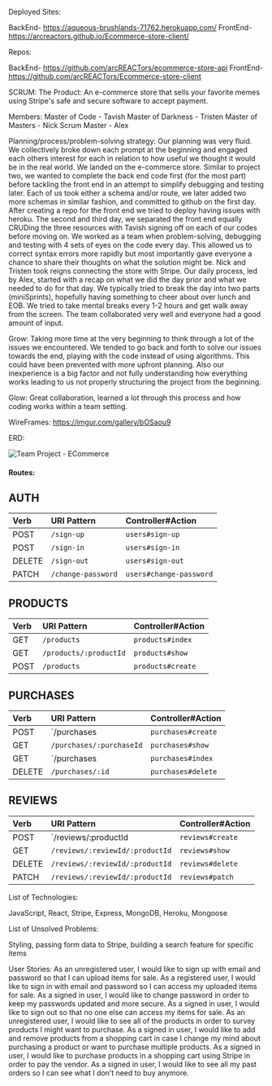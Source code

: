 Deployed Sites:

BackEnd- https://aqueous-brushlands-71762.herokuapp.com/ FrontEnd- https://arcreactors.github.io/Ecommerce-store-client/

Repos:

BackEnd- https://github.com/arcREACTors/ecommerce-store-api FrontEnd- https://github.com/arcREACTors/Ecommerce-store-client

SCRUM:
The Product:
An e-commerce store that sells your favorite memes using Stripe's safe and secure software to accept payment.

Members:
Master of Code - Tavish
Master of Darkness - Tristen
Master of Masters - Nick
Scrum Master - Alex


Planning/process/problem-solving strategy:
 Our planning was very fluid. We collectively broke down each prompt at the beginning and engaged each others interest for each in relation to how useful we thought it would be in the real world. We landed on the e-commerce store. Similar to project two, we wanted to complete the back end code first (for the most part) before tackling the front end in an attempt to simplify debugging and testing later. Each of us took either a schema and/or route, we later added two more schemas in similar fashion, and committed to github on the first day. After creating a repo for the front end we tried to deploy having issues with heroku. The second and third day, we separated the front end equally CRUDing the three resources with Tavish signing off on each of our codes before moving on. We worked as a team when problem-solving, debugging and testing with 4 sets of eyes on the code every day. This allowed us to correct syntax errors more rapidly but most importantly gave everyone a chance to share their thoughts on what the solution might be. Nick and Tristen took reigns connecting the store with Stripe. Our daily process, led by Alex, started with a recap on what we did the day prior and what we needed to do for that day. We typically tried to break the day into two parts (miniSprints), hopefully having something to cheer about over lunch and EOB. We tried to take mental breaks every 1-2 hours and get walk away from the screen. The team collaborated very well and everyone had a good amount of input.

Grow:
Taking more time at the very beginning to think through a lot of the issues we encountered. We tended to go back and forth to solve our issues towards the end, playing with the code instead of using algorithms. This could have been prevented with more upfront planning. Also our inexperience is a big factor and not fully understanding how everything works leading to us not properly structuring the project from the beginning. 

Glow:
Great collaboration, learned a lot through this process and how coding works within a team setting. 

WireFrames:
https://imgur.com/gallery/bOSaou9

ERD:

![Team Project - ECommerce](https://user-images.githubusercontent.com/71291178/101092119-20ad0880-3587-11eb-84ca-1083a442fd90.jpg)


#### Routes:
## AUTH
| Verb   | URI Pattern        | Controller#Action          |
|:-------|:----------------   |:------------------         |
| POST   | `/sign-up`         | `users#sign-up`            |
| POST   | `/sign-in`         | `users#sign-in`            |
| DELETE | `/sign-out`        | `users#sign-out`           |
| PATCH  | `/change-password` | `users#change-password`    |

## PRODUCTS
| Verb   | URI Pattern              | Controller#Action    |
|:-------|:----------------         |:------------------   |
| GET    | `/products`              | `products#index`     |
| GET    | `/products/:productId`   | `products#show`      |
| POST   | `/products`              | `products#create`    |

## PURCHASES
| Verb   | URI Pattern              | Controller#Action    |
|:-------|:-----------------        |:------------------   |
| POST   | `/purchases              | `purchases#create`   |
| GET    | `/purchases/:purchaseId` | `purchases#show`     |
| GET    | `/purchases              | `purchases#index`    |
| DELETE | `/purchases/:id`         | `purchases#delete`   |

## REVIEWS
| Verb   | URI Pattern                        | Controller#Action    |
|:-------|:-----------------                  |:------------------   |
| POST   | `/reviews/:productId               | `reviews#create`     |
| GET    | `/reviews/:reviewId/:productId`    | `reviews#show`       |
| DELETE | `/reviews/:reviewId/:productId`    | `reviews#delete`     |
| PATCH  | `/reviews/:reviewId/:productId`    | `reviews#patch`      |

List of Technologies:

JavaScript, React, Stripe, Express, MongoDB, Heroku, Mongoose

List of Unsolved Problems:

Styling, passing form data to Stripe, building a search feature for specific items

User Stories:
As an unregistered user, I would like to sign up with email and password so that I can upload items for sale.
As a registered user, I would like to sign in with email and password so I can access my uploaded items for sale.
As a signed in user, I would like to change password in order to keep my passwords updated and more secure.
As a signed in user, I would like to sign out so that no one else can access my items for sale.
As an unregistered user, I would like to see all of the products in order to survey products I might want to purchase.
As a signed in user, I would like to add and remove products from a shopping cart in case I change my mind about purchasing a product or want to purchase multiple products.
As a signed in user, I would like to purchase products in a shopping cart using Stripe in order to pay the vendor.
As a signed in user, I would like to see all my past orders so I can see what I don’t need to buy anymore.
